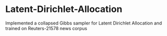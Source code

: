 # Latent-Dirichlet-Allocation
Implemented a collapsed Gibbs sampler for Latent Dirichlet Allocation and trained on Reuters-21578 news corpus
